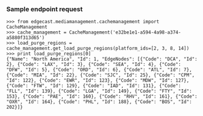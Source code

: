 ### Sample endpoint request

    >>> from edgecast.mediamanagement.cachemanagement import CacheManagement
    >>> cache_management = CacheManagement('e32be1e1-a594-4a98-a374-a5880f313d65')
    >>> load_purge_regions = cache_management.get_load_purge_regions(platform_ids=[2, 3, 8, 14])
    >>> print load_purge_regions[0]
    {"Name": "North America", "Id": 1, "EdgeNodes": [{"Code": "DCA", "Id": 2}, {"Code": "LAX", "Id": 3}, {"Code": "SEA", "Id": 4}, {"Code": "DFW", "Id": 5}, {"Code": "ORD", "Id": 6}, {"Code": "ATL", "Id": 7}, {"Code": "MIA", "Id": 22}, {"Code": "SJC", "Id": 25}, {"Code": "CPM", "Id": 122}, {"Code": "EWR", "Id": 123}, {"Code": "MDW", "Id": 127}, {"Code": "FTW", "Id": 129}, {"Code": "IAD", "Id": 131}, {"Code": "FLL", "Id": 139}, {"Code": "LGA", "Id": 149}, {"Code": "FTY", "Id": 153}, {"Code": "PAE", "Id": 160}, {"Code": "RHV", "Id": 161}, {"Code": "OXR", "Id": 164}, {"Code": "PHL", "Id": 188}, {"Code": "BOS", "Id": 202}]}
